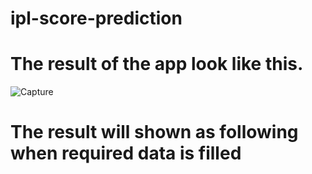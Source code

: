 # ipl-score-prediction
# The result of the app look like this.
![Capture](https://user-images.githubusercontent.com/51202726/126860554-3b922ed1-cd27-42ab-adb6-2d7dc38b72c7.JPG)

# The result will shown as following when required data is filled


